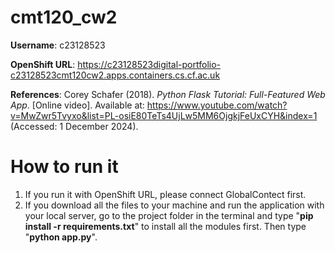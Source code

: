 # cmt120_cw2
**Username**: c23128523

**OpenShift URL**: https://c23128523digital-portfolio-c23128523cmt120cw2.apps.containers.cs.cf.ac.uk

**References**: 
Corey Schafer (2018). _Python Flask Tutorial: Full-Featured Web App_. [Online video]. Available at: https://www.youtube.com/watch?v=MwZwr5Tvyxo&list=PL-osiE80TeTs4UjLw5MM6OjgkjFeUxCYH&index=1 (Accessed: 1 December 2024).

# How to run it
1. If you run it with OpenShift URL, please connect GlobalContect first.
2. If you download all the files to your machine and run the application with your local server, go to the project folder in the terminal and type "**pip install -r requirements.txt**" to install all the modules first. Then type "**python app.py**".
